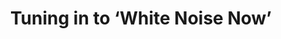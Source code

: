 ---
title: Tuning in to ‘White Noise Now’ 
publication: Adobe Create
source: https://create.adobe.com/2017/4/12/tuning_in_to_white_noise_now.html?scid=social72651057&adbid=874659390971756545&adbpl=tw&adbpr=77113713

---